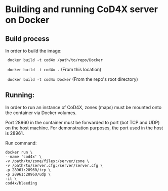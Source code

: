 # Building and running CoD4X server on Docker
## Build process
In order to build the image:

` docker build -t cod4x /path/to/repo/Docker`

` docker build -t cod4x .` (From this location)

` docker build -t cod4x Docker` (From the repo's root directory)

## Running:
In order to run an instance of CoD4X, zones (maps) must be mounted onto the container via Docker volumes.

Port 28960 in the container must be forwarded to port (bot TCP and UDP) on the host machine. For demonstration purposes, the port used in the host is 28961.

Run command:

```
docker run \
--name 'cod4x' \
-v /path/to/zone/files:/server/zone \
-v /path/to/server.cfg:/server/server.cfg \
-p 28961:28960/tcp \
-p 28961:28960/udp \
-it \
cod4x/bleeding
```
